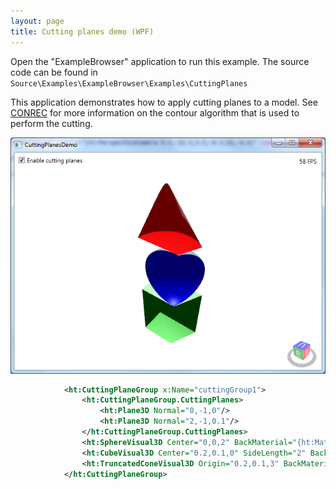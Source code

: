 ```yaml
---
layout: page
title: Cutting planes demo (WPF)
---
```


Open the "ExampleBrowser" application to run this example.
The source code can be found in `Source\Examples\ExampleBrowser\Examples\CuttingPlanes`

This application demonstrates how to apply cutting planes to a model.
See [CONREC][conrec] for more information on the contour algorithm that is used to perform the cutting.

![Cutting planes demo](/public/images/demos/wpf/CuttingPlanesDemo.png)

``` xml
            <ht:CuttingPlaneGroup x:Name="cuttingGroup1">
                <ht:CuttingPlaneGroup.CuttingPlanes>
                    <ht:Plane3D Normal="0,-1,0"/>
                    <ht:Plane3D Normal="2,-1,0.1"/>
                </ht:CuttingPlaneGroup.CuttingPlanes>
                <ht:SphereVisual3D Center="0,0,2" BackMaterial="{ht:Material Blue}" Material="{ht:Material LightBlue}"/>
                <ht:CubeVisual3D Center="0.2,0.1,0" SideLength="2" BackMaterial="{ht:Material Green}" Material="{ht:Material LightGreen}"/>
                <ht:TruncatedConeVisual3D Origin="0.2,0.1,3" BackMaterial="{ht:Material Red}" Material="{ht:Material LightCoral}"/>
            </ht:CuttingPlaneGroup>
```

[conrec]: http://paulbourke.net/papers/conrec/
